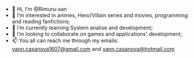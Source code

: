 - 👋 Hi, I’m @Rimuru-san
- 👀 I’m interested in animes, Hero/Villain series and movies, programming and reading fanfictions;
- 🌱 I’m currently learning System analise and development;
- 💞️ I’m looking to collaborate on games and applications' development;
- 📫 You all can reach me through my emails: yann.casanova1607@gmail.com and yann.casanova@hotmail.com 

<!---
Rimuru-san/Rimuru-san is a ✨ special ✨ repository because its `README.md` (this file) appears on your GitHub profile.
You can click the Preview link to take a look at your changes.
--->

